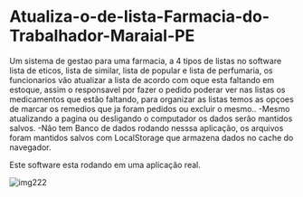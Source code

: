 # Atualiza-o-de-lista-Farmacia-do-Trabalhador-Maraial-PE
Um sistema de gestao para uma farmacia, a 4 tipos de listas no software lista de eticos, lista de similar, lista de popular e lista de perfumaria, os funcionarios vâo atualizar a lista de acordo com oque esta faltando em estoque, assim o responsavel por fazer o pedido poderar ver nas listas os medicamentos que estâo faltando, para organizar as listas temos as opçoes de marcar os remedios que ja foram pedidos ou excluir o mesmo..  -Mesmo atualizando a pagina ou desligando o computador os dados serâo mantidos salvos. -Nâo tem Banco de dados rodando nesssa aplicaçâo, os arquivos foram mantidos salvos com LocalStorage que armazena dados no cache do navegador.

Este software esta rodando em uma aplicaçâo real.


![img222](https://user-images.githubusercontent.com/93484378/173285763-8fdddf70-54c2-4cc3-9f23-0a0da378b8c2.png)
